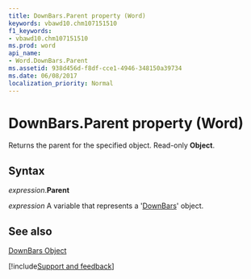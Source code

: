```yaml
---
title: DownBars.Parent property (Word)
keywords: vbawd10.chm107151510
f1_keywords:
- vbawd10.chm107151510
ms.prod: word
api_name:
- Word.DownBars.Parent
ms.assetid: 938d456d-f8df-cce1-4946-348150a39734
ms.date: 06/08/2017
localization_priority: Normal
---
```



# DownBars.Parent property (Word)

Returns the parent for the specified object. Read-only  **Object**.


## Syntax

_expression_.**Parent**

_expression_ A variable that represents a '[DownBars](Word.DownBars.md)' object.


## See also


[DownBars Object](Word.DownBars.md)

[!include[Support and feedback](~/includes/feedback-boilerplate.md)]